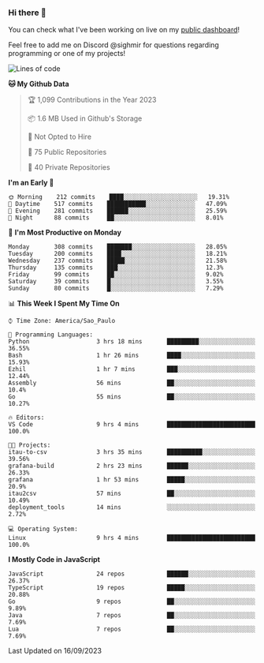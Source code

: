 ### Hi there 👋

<!--
**guicaulada/guicaulada** is a ✨ _special_ ✨ repository because its `README.md` (this file) appears on your GitHub profile.

Here are some ideas to get you started:

- 🔭 I’m currently working on ...
- 🌱 I’m currently learning ...
- 👯 I’m looking to collaborate on ...
- 🤔 I’m looking for help with ...
- 💬 Ask me about ...
- 📫 How to reach me: ...
- 😄 Pronouns: ...
- ⚡ Fun fact: ...
-->

You can check what I've been working on live on my [public dashboard](https://guicaulada.grafana.net/public-dashboards/7b7f644500ec4e6cb5d7a4e7b5ed0dab)!

Feel free to add me on Discord @sighmir for questions regarding programming or one of my projects!

<!--START_SECTION:waka-->
![Lines of code](https://img.shields.io/badge/From%20Hello%20World%20I%27ve%20Written-13.6%20million%20lines%20of%20code-blue)

**🐱 My Github Data** 

> 🏆 1,099 Contributions in the Year 2023
 > 
> 📦 1.6 MB Used in Github's Storage 
 > 
> 🚫 Not Opted to Hire
 > 
> 📜 75 Public Repositories 
 > 
> 🔑 40 Private Repositories  
 > 
**I'm an Early 🐤** 

```text
🌞 Morning    212 commits    ████░░░░░░░░░░░░░░░░░░░░░   19.31% 
🌆 Daytime    517 commits    ███████████░░░░░░░░░░░░░░   47.09% 
🌃 Evening    281 commits    ██████░░░░░░░░░░░░░░░░░░░   25.59% 
🌙 Night      88 commits     ██░░░░░░░░░░░░░░░░░░░░░░░   8.01%

```
📅 **I'm Most Productive on Monday** 

```text
Monday       308 commits    ███████░░░░░░░░░░░░░░░░░░   28.05% 
Tuesday      200 commits    ████░░░░░░░░░░░░░░░░░░░░░   18.21% 
Wednesday    237 commits    █████░░░░░░░░░░░░░░░░░░░░   21.58% 
Thursday     135 commits    ███░░░░░░░░░░░░░░░░░░░░░░   12.3% 
Friday       99 commits     ██░░░░░░░░░░░░░░░░░░░░░░░   9.02% 
Saturday     39 commits     █░░░░░░░░░░░░░░░░░░░░░░░░   3.55% 
Sunday       80 commits     █░░░░░░░░░░░░░░░░░░░░░░░░   7.29%

```


📊 **This Week I Spent My Time On** 

```text
⌚︎ Time Zone: America/Sao_Paulo

💬 Programming Languages: 
Python                   3 hrs 18 mins       █████████░░░░░░░░░░░░░░░░   36.55% 
Bash                     1 hr 26 mins        ████░░░░░░░░░░░░░░░░░░░░░   15.93% 
Ezhil                    1 hr 7 mins         ███░░░░░░░░░░░░░░░░░░░░░░   12.44% 
Assembly                 56 mins             ██░░░░░░░░░░░░░░░░░░░░░░░   10.4% 
Go                       55 mins             ██░░░░░░░░░░░░░░░░░░░░░░░   10.27%

🔥 Editors: 
VS Code                  9 hrs 4 mins        █████████████████████████   100.0%

🐱‍💻 Projects: 
itau-to-csv              3 hrs 35 mins       ██████████░░░░░░░░░░░░░░░   39.56% 
grafana-build            2 hrs 23 mins       ██████░░░░░░░░░░░░░░░░░░░   26.33% 
grafana                  1 hr 53 mins        █████░░░░░░░░░░░░░░░░░░░░   20.9% 
itau2csv                 57 mins             ██░░░░░░░░░░░░░░░░░░░░░░░   10.49% 
deployment_tools         14 mins             ░░░░░░░░░░░░░░░░░░░░░░░░░   2.72%

💻 Operating System: 
Linux                    9 hrs 4 mins        █████████████████████████   100.0%

```

**I Mostly Code in JavaScript** 

```text
JavaScript               24 repos            ██████░░░░░░░░░░░░░░░░░░░   26.37% 
TypeScript               19 repos            █████░░░░░░░░░░░░░░░░░░░░   20.88% 
Go                       9 repos             ██░░░░░░░░░░░░░░░░░░░░░░░   9.89% 
Java                     7 repos             ██░░░░░░░░░░░░░░░░░░░░░░░   7.69% 
Lua                      7 repos             ██░░░░░░░░░░░░░░░░░░░░░░░   7.69%

```



 Last Updated on 16/09/2023
<!--END_SECTION:waka-->
